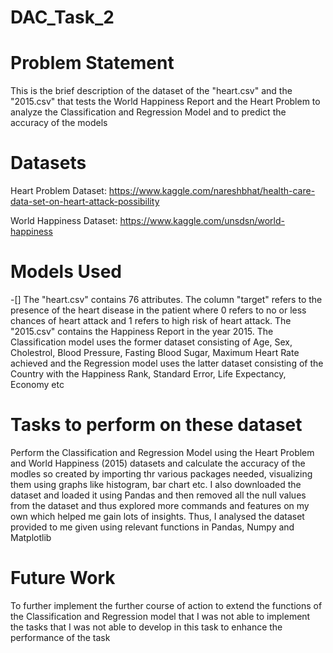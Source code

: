# DAC_Task_2

# Problem Statement

This is the brief description of the dataset of the "heart.csv" and the "2015.csv" that tests the World Happiness Report and the Heart Problem to analyze the Classification and Regression Model and to predict the accuracy of the models 

# Datasets

Heart Problem Dataset: https://www.kaggle.com/nareshbhat/health-care-data-set-on-heart-attack-possibility

World Happiness Dataset: https://www.kaggle.com/unsdsn/world-happiness

# Models Used

-[] The "heart.csv" contains 76 attributes. The column "target" refers to the presence of the heart disease in the patient where 0 refers to no or less chances of heart attack and 1 refers to high risk of heart attack. The "2015.csv" contains the Happiness Report in the year 2015. The Classification model uses the former dataset consisting of Age, Sex, Cholestrol, Blood Pressure, Fasting Blood Sugar, Maximum Heart Rate achieved and the Regression model uses the latter dataset consisting of the Country with the Happiness Rank, Standard Error, Life Expectancy, Economy etc 

# Tasks to perform on these dataset

Perform the Classification and Regression Model using the Heart Problem and World Happiness (2015) datasets and calculate the accuracy of the modles so created by importing thr various packages needed, visualizing them using graphs like histogram, bar chart etc. I also downloaded the dataset and loaded it using Pandas and then removed all the null values from the dataset and thus explored more commands and features on my own which helped me gain lots of insights. Thus, I analysed the dataset provided to me given using relevant functions in Pandas, Numpy and Matplotlib

# Future Work

To further implement the further course of action to extend the functions of the Classification and Regression model that I was not able to implement the tasks that I was not able to develop in this task to enhance the performance of the task
